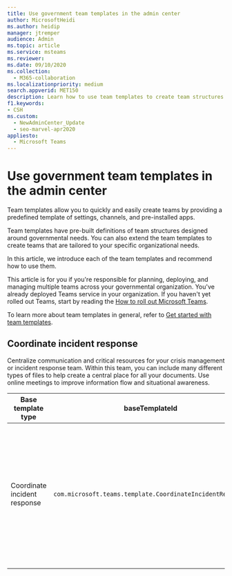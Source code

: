 ```yaml
---
title: Use government team templates in the admin center
author: MicrosoftHeidi
ms.author: heidip
manager: jtremper
audience: Admin
ms.topic: article
ms.service: msteams
ms.reviewer: 
ms.date: 09/10/2020
ms.collection: 
  - M365-collaboration
ms.localizationpriority: medium
search.appverid: MET150
description: Learn how to use team templates to create team structures designed for government needs by providing predefined settings, channels, and pre-installed apps using the admin center.
f1.keywords:
- CSH
ms.custom: 
  - NewAdminCenter_Update
  - seo-marvel-apr2020
appliesto: 
  - Microsoft Teams
---
```


# Use government team templates in the admin center

Team templates allow you to quickly and easily create teams by providing a predefined template of settings, channels, and pre-installed apps.

Team templates have pre-built definitions of team structures designed around governmental needs. You can also extend the team templates to create teams that are tailored to your specific organizational needs.

In this article, we introduce each of the team templates and recommend how to use them.

This article is for you if you're responsible for planning, deploying, and managing multiple teams across your governmental organization. You've already deployed Teams service in your organization. If you haven't yet rolled out Teams, start by reading the [How to roll out Microsoft Teams](./deploy-overview.md).

To learn more about team templates in general, refer to [Get started with team templates](get-started-with-teams-templates-in-the-admin-console.md).

## Coordinate incident response

Centralize communication and critical resources for your crisis management or incident response team. Within this team, you can include many different types of files to help create a central place for all your documents. Use online meetings to improve information flow and situational awareness.

| Base template type |baseTemplateId | Properties that come with this base template |
|-------------------|-------|---------------------------------------------------------------------------|
|Coordinate incident response|`com.microsoft.teams.template.CoordinateIncidentResponse`|Channels: <ul><li>General<li>Announcements</li><li>Logistics</li><li>Planning</li><li>Recovery</li><li>Urgent</li></ul> Apps: <ul><li>Wiki</li><li>Excel</li><li>OneNote</li><li>SharePoint</li><li>Planner</li></ul>|
||||
